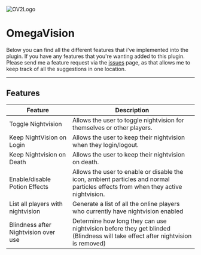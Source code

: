 ![OV2Logo](https://i.imgur.com/tWvD2Jt.png)

# **OmegaVision**

Below you can find all the different features that i've implemented into the plugin. If you have any features that you're wanting added to this plugin. Please send me a feature request via the [issues](https://github.com/OmegaWeaponDev/OmegaVision/issues) page, as that allows me to keep track of all the suggestions in one location.

***
## **Features**
| Feature | Description |
| ------- | ----------- |
| Toggle Nightvision | Allows the user to toggle nightvision for themselves or other players. |
| Keep NightVision on Login | Allows the user to keep their nightvision when they login/logout. |
| Keep Nightvision on Death | Allows the user to keep their nightvision on death. |
| Enable/disable Potion Effects| Allows the user to enable or disable the icon, ambient particles and normal particles effects from when they active nightvision. |
| List all players with nightvision | Generate a list of all the online players who currently have nightvision enabled |
|Blindness after Nightvision over use| Determine how long they can use nightvision before they get blinded (Blindness will take effect after nightvision is removed) |
